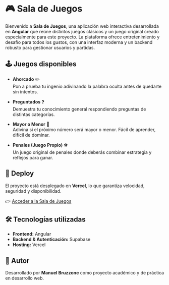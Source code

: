# 🎮 Sala de Juegos

Bienvenido a **Sala de Juegos**, una aplicación web interactiva desarrollada en **Angular** que reúne distintos juegos clásicos y un juego original creado especialmente para este proyecto. La plataforma ofrece entretenimiento y desafío para todos los gustos, con una interfaz moderna y un backend robusto para gestionar usuarios y partidas.

## 🕹️ Juegos disponibles

- **Ahorcado** ✏️  
  Pon a prueba tu ingenio adivinando la palabra oculta antes de quedarte sin intentos.

- **Preguntados** ❓  
  Demuestra tu conocimiento general respondiendo preguntas de distintas categorías.

- **Mayor o Menor** 🔢  
  Adivina si el próximo número será mayor o menor. Fácil de aprender, difícil de dominar.

- **Penales (Juego Propio)** ⚽  
  Un juego original de penales donde deberás combinar estrategia y reflejos para ganar.

## 🚀 Deploy

El proyecto está desplegado en **Vercel**, lo que garantiza velocidad, seguridad y disponibilidad.

👉 [Acceder a la Sala de Juegos](https://manuel-bruzzone-tp-1-prog-4-2025-c2.vercel.app)  


## 🛠️ Tecnologías utilizadas

- **Frontend:** Angular  
- **Backend & Autenticación:** Supabase  
- **Hosting:** Vercel  

## 👤 Autor

Desarrollado por **Manuel Bruzzone** como proyecto académico y de práctica en desarrollo web. 